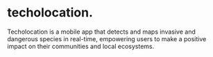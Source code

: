 # techolocation.
Techolocation is a mobile app that detects and maps invasive and dangerous species in real-time, empowering users to make a positive impact on their communities and local ecosystems.

